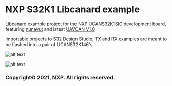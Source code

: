 # NXP S32K1 Libcanard example 
Libcanard example project for the [NXP UCANS32K1SIC](https://www.nxp.com/UCANS32K1SIC) development board, featuring [nunavut](https://github.com/UAVCAN/nunavut) and latest [UAVCAN V1.0](https://uavcan.org/specification/)

Importable projects to S32 Design Studio, TX and RX examples are meant to be flashed into a pair of UCANS32K146's.

 ![alt text](https://github.com/noxuz/libuavcan_demo/blob/master/board_connection.jpg?raw=true)

 ![alt text](https://i.ibb.co/ncFtM2T/NXP-SCSW-SOLID-Black-Horizontal.png) 
 ### Copyright© 2021, NXP. All rights reserved.

